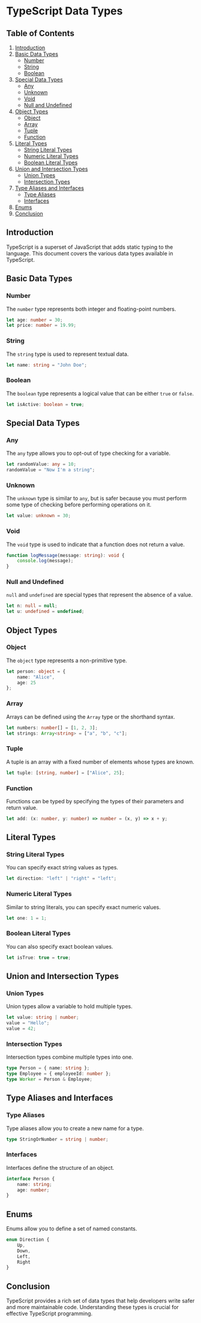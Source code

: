 # TypeScript Data Types

## Table of Contents
1. [Introduction](#introduction)
2. [Basic Data Types](#basic-data-types)
   - [Number](#number)
   - [String](#string)
   - [Boolean](#boolean)
3. [Special Data Types](#special-data-types)
   - [Any](#any)
   - [Unknown](#unknown)
   - [Void](#void)
   - [Null and Undefined](#null-and-undefined)
4. [Object Types](#object-types)
   - [Object](#object)
   - [Array](#array)
   - [Tuple](#tuple)
   - [Function](#function)
5. [Literal Types](#literal-types)
   - [String Literal Types](#string-literal-types)
   - [Numeric Literal Types](#numeric-literal-types)
   - [Boolean Literal Types](#boolean-literal-types)
6. [Union and Intersection Types](#union-and-intersection-types)
   - [Union Types](#union-types)
   - [Intersection Types](#intersection-types)
7. [Type Aliases and Interfaces](#type-aliases-and-interfaces)
   - [Type Aliases](#type-aliases)
   - [Interfaces](#interfaces)
8. [Enums](#enums)
9. [Conclusion](#conclusion)

## Introduction
TypeScript is a superset of JavaScript that adds static typing to the language. This document covers the various data types available in TypeScript.

## Basic Data Types

### Number
The `number` type represents both integer and floating-point numbers.

```typescript
let age: number = 30;
let price: number = 19.99;
```

### String
The `string` type is used to represent textual data.

```typescript
let name: string = "John Doe";
```

### Boolean
The `boolean` type represents a logical value that can be either `true` or `false`.

```typescript
let isActive: boolean = true;
```

## Special Data Types

### Any
The `any` type allows you to opt-out of type checking for a variable.

```typescript
let randomValue: any = 10;
randomValue = "Now I'm a string";
```

### Unknown
The `unknown` type is similar to `any`, but is safer because you must perform some type of checking before performing operations on it.

```typescript
let value: unknown = 30;
```

### Void
The `void` type is used to indicate that a function does not return a value.

```typescript
function logMessage(message: string): void {
    console.log(message);
}
```

### Null and Undefined
`null` and `undefined` are special types that represent the absence of a value.

```typescript
let n: null = null;
let u: undefined = undefined;
```

## Object Types

### Object
The `object` type represents a non-primitive type.

```typescript
let person: object = {
    name: "Alice",
    age: 25
};
```

### Array
Arrays can be defined using the `Array` type or the shorthand syntax.

```typescript
let numbers: number[] = [1, 2, 3];
let strings: Array<string> = ["a", "b", "c"];
```

### Tuple
A tuple is an array with a fixed number of elements whose types are known.

```typescript
let tuple: [string, number] = ["Alice", 25];
```

### Function
Functions can be typed by specifying the types of their parameters and return value.

```typescript
let add: (x: number, y: number) => number = (x, y) => x + y;
```

## Literal Types

### String Literal Types
You can specify exact string values as types.

```typescript
let direction: "left" | "right" = "left";
```

### Numeric Literal Types
Similar to string literals, you can specify exact numeric values.

```typescript
let one: 1 = 1;
```

### Boolean Literal Types
You can also specify exact boolean values.

```typescript
let isTrue: true = true;
```

## Union and Intersection Types

### Union Types
Union types allow a variable to hold multiple types.

```typescript
let value: string | number;
value = "Hello";
value = 42;
```

### Intersection Types
Intersection types combine multiple types into one.

```typescript
type Person = { name: string };
type Employee = { employeeId: number };
type Worker = Person & Employee;
```

## Type Aliases and Interfaces

### Type Aliases
Type aliases allow you to create a new name for a type.

```typescript
type StringOrNumber = string | number;
```

### Interfaces
Interfaces define the structure of an object.

```typescript
interface Person {
    name: string;
    age: number;
}
```

## Enums
Enums allow you to define a set of named constants.

```typescript
enum Direction {
    Up,
    Down,
    Left,
    Right
}
```

## Conclusion
TypeScript provides a rich set of data types that help developers write safer and more maintainable code. Understanding these types is crucial for effective TypeScript programming.

